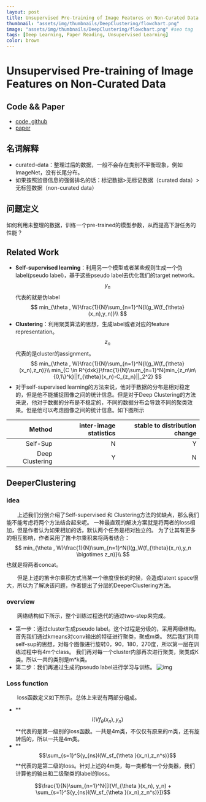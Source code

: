 ```yaml
---
layout: post
title: Unsupervised Pre-training of Image Features on Non-Curated Data
thumbnail: "assets/img/thumbnails/DeepClustering/flowchart.png"
image: "assets/img/thumbnails/DeepClustering/flowchart.png" #seo tag
tags: [Deep Learning, Paper Reading, Unsupervised Learning]
color: brown
---
```


# Unsupervised Pre-training of Image Features on Non-Curated Data

## Code && Paper
- [code, github](https://github.com/facebookresearch/DeeperCluster)
- [paper](https://arxiv.org/abs/1905.01278)

## 名词解释
- curated-data：整理过后的数据，一般不会存在类别不平衡现象，例如ImageNet，没有长尾分布。
- 如果按照监督信息的强弱排名的话：标记数据>无标记数据（curated data）>无标签数据（non-curated data）

## 问题定义
<h>如何利用未整理的数据，训练一个pre-trained的模型参数，从而提高下游任务的性能？</h>

## Related Work
- **Self-supervised learning**：利用另一个模型或者某些规则生成一个伪label(pseudo label)，基于这些pseudo label去优化我们的target network。$$y_n$$代表的就是伪label
$$
min_{\theta , W}\frac{1}{N}\sum_{n=1}^N{l(g_W(f_{\theta}(x_n),y_n)}\\
$$
- **Clustering**：利用聚类算法的思想，生成label或者对应的feature representation。$$z_n$$代表的是cluster的assignment。
$$
min_{\theta , W}\frac{1}{N}\sum_{n=1}^N{l(g_W(f_{\theta}(x_n),z_n)}\\
min_{C \in R^{dxk}}\frac{1}{N}\sum_{n=1}^N{min_{z_n\in\{0,1\}^k}||f_{\theta}(x_n)-C_{z_n}||_2^2}
$$
- 对于self-supervised learning的方法来说，他对于数据的分布是相对稳定的，但是他不能捕捉图像之间的统计信息。但是对于Deep Clustering的方法来说，他对于数据的分布是不稳定的，不同的数据分布会导致不同的聚类效果。但是他可以考虑图像之间的统计信息。如下图所示

| Method | inter-image statistics  |  stable to distribution change  |
|--:|--:|--:|
| Self-Sup   | N  | Y  |
| Deep Clustering  | Y  |  N |


## DeeperClustering
### idea
  &emsp;&emsp;上述我们分别介绍了Self-supervised 和 Clustering方法的优缺点，那么我们能不能考虑将两个方法结合起来呢。
  一种最直观的解决方案就是将两者的loss相加，但是作者认为如果相加的话，默认两个任务是相对独立的。
  为了让其有更多的相互影响，作者采用了笛卡尔乘积来将两者结合：
  $$
  min_{\theta , W}\frac{1}{N}\sum_{n=1}^N{l(g_W(f_{\theta}(x_n),y_n \bigotimes z_n)}\\
  $$也就是将两者concat。
  
  &emsp;&emsp;但是上述的笛卡尔乘积方式当某一个维度很长的时候，会造成latent space很大，所以为了解决该问题，作者提出了分层的DeeperClustering方法。

### overview
  &emsp;&emsp;网络结构如下所示，整个训练过程迭代的通过two-step来完成。
  - 第一步：通过cluster生成pseudo label。这个过程是分级的，采用两级结构。首先我们通过kmeans对conv输出的特征进行聚类，聚成m类。
  然后我们利用self-sup的思想，对每个图像进行旋转0，90，180，270度，所以第一层在训练过程中有4m个class。
  我们再对每一个cluster内部再次进行聚类，聚类成K类。所以一共的类别是m*k类。
  - 第二步：我们再通过生成的pseudo label进行学习与训练。
![img](https://upcoder.github.io/assets/img/thumbnails/DeepClustering/flowchart.png)
### Loss function
  &emsp;&emsp;loss函数定义如下所示。总体上来说有两部分组成。
  
  - **$$l(Vf_{\theta }(x_n), y_n)$$**代表的是第一级别的loss函数。一共是4m类，不仅仅有原来的m类，还有旋转后的，所以一共是4m类。
  - **$$\sum_{s=1}^S{y_{ns}l(W_sf_{\theta }(x_n),z_n^s)}$$**代表的是第二级的loss。针对上述的4m类，每一类都有一个分类器，我们计算他的输出和二级聚类的label的loss。
    
$$\frac{1}{N}\sum_{n=1}^N{[l(Vf_{\theta }(x_n), y_n) + \sum_{s=1}^S{y_{ns}l(W_sf_{\theta }(x_n),z_n^s)}]}$$